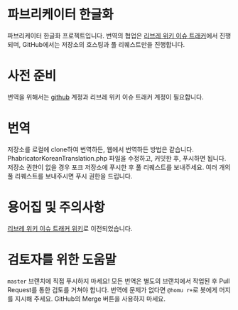# 파브리케이터 한글화

파브리케이터 한글화 프로젝트입니다. 번역의 협업은 [리브레 위키 이슈 트래커](https://issue.librewiki.net)에서 진행되며, GitHub에서는 저장소의 호스팅과 풀 리퀘스트만을 진행합니다.

# 사전 준비

번역을 위해서는 [github](https://github.com) 계정과 리브레 위키 이슈 트래커 계정이 필요합니다.

# 번역

저장소를 로컬에 clone하여 번역하든, 웹에서 번역하든 방법은 같습니다. PhabricatorKoreanTranslation.php 파일을 수정하고, 커밋한 후, 푸시하면 됩니다. 저장소 권한이 없을 경우 포크 저장소에 푸시한 후 풀 리퀘스트를 보내주세요. 여러 개의 풀 리퀘스트를 보내주시면 푸시 권한을 드립니다.

# 용어집 및 주의사항
[리브레 위키 이슈 트래커 위키](https://issue.librewiki.net/w/phabricatortranslation/)로 이전되었습니다.

# 검토자를 위한 도움말

```master``` 브랜치에 직접 푸시하지 마세요! 모든 번역은 별도의 브랜치에서 작업된 후 Pull Request를 통한 검토를 거쳐야 합니다.
번역에 문제가 없다면 ```@homu r+```로 봇에게 머지를 지시해 주세요. GitHub의 Merge 버튼을 사용하지 마세요.
